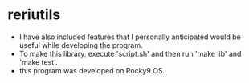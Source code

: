 # reriutils
- I have also included features that I personally anticipated would be useful while developing the program.
- To make this library, execute 'script.sh' and then run 'make lib' and 'make test'.
- this program was developed on Rocky9 OS.
